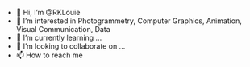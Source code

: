 - 👋 Hi, I’m @RKLouie
- 👀 I’m interested in Photogrammetry, Computer Graphics, Animation, Visual Communication, Data
- 🌱 I’m currently learning ...
- 💞️ I’m looking to collaborate on ...
- 📫 How to reach me 

<!---
RKLouie/RKLouie is a ✨ special ✨ repository because its `README.md` (this file) appears on your GitHub profile.
You can click the Preview link to take a look at your changes.
--->
